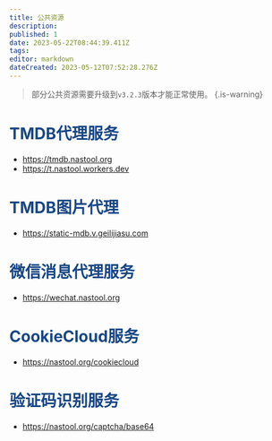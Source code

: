 ```yaml
---
title: 公共资源
description: 
published: 1
date: 2023-05-22T08:44:39.411Z
tags: 
editor: markdown
dateCreated: 2023-05-12T07:52:28.276Z
---
```



> 部分公共资源需要升级到`v3.2.3`版本才能正常使用。
{.is-warning}



# <font color=#184785>TMDB代理服务</font>

- https://tmdb.nastool.org
- https://t.nastool.workers.dev

# <font color=#184785>TMDB图片代理</font>

- https://static-mdb.v.geilijiasu.com

# <font color=#184785>微信消息代理服务</font>

- https://wechat.nastool.org

# <font color=#184785>CookieCloud服务</font>

- https://nastool.org/cookiecloud

# <font color=#184785>验证码识别服务</font>

- https://nastool.org/captcha/base64

